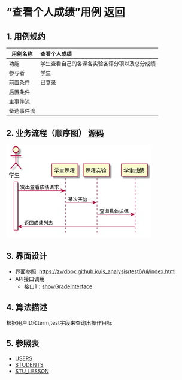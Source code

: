 # “查看个人成绩”用例 [返回](../README.md)

## 1. 用例规约
|用例名称|查看个人成绩|
|-------|:-------------|
|功能|学生查看自己的各课各实验各评分项以及总分成绩|
|参与者|学生|
|前置条件|已登录|
|后置条件| |
|主事件流| |
|备选事件流| |

## 2. 业务流程（顺序图） [源码](src/showGrade.puml)
![sequence1](./showGrade.png) 

## 3. 界面设计
- 界面参照: https://zwdbox.github.io/is_analysis/test6/ui/index.html
- API接口调用
    - 接口1：[showGradeInterface](./interface/showGradeInterface.md) 
    
## 4. 算法描述
根据用户ID和term,test字段来查询出操作目标

## 5. 参照表

- [USERS](../sql.md/#USERS)
- [STUDENTS](../sql.md/#STUDENTS)
- [STU_LESSON](../sql.md/#STU_LESSON)
